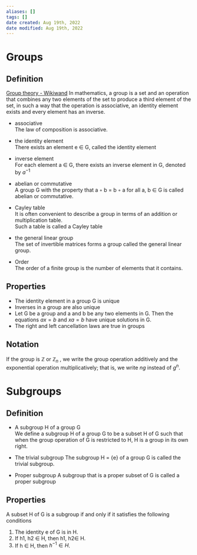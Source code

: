 ```yaml
---
aliases: []
tags: [] 
date created: Aug 19th, 2022
date modified: Aug 19th, 2022
---
```

# Groups
## Definition
[Group theory - Wikiwand](https://www.wikiwand.com/en/Group_theory)
In mathematics, a group is a set and an operation that combines any two elements of the set to produce a third element of the set, in such a way that the operation is associative, an identity element exists and every element has an inverse.

- associative  
The law of composition is associative.

- the identity element  
There exists an element e ∈ G, called the identity element

- inverse element  
For each element a ∈ G, there exists an inverse element in G, denoted by $a^{−1}$

- abelian or commutative  
A group G with the property that a ◦ b = b ◦ a for all a, b ∈ G is called abelian or commutative.

- Cayley table  
It is often convenient to describe a group in terms of an addition or multiplication table.  
Such a table is called a Cayley table

- the general linear group  
The set of invertible matrices forms a group called the general linear group.

- Order  
The order of a finite group is the number of elements that it contains. 

## Properties
- The identity element in a group G is unique
- Inverses in a group are also unique
- Let G be a group and a and b be any two elements in G. Then the equations $ax = b$ and $xa = b$ have unique solutions in G.
- The right and left cancellation laws are true in groups

## Notation
If the group is $\mathbb{Z}$ or $\mathbb{Z}_n$ , we write the group operation additively and the exponential operation multiplicatively; that is, we write $ng$ instead of $g^n$.

# Subgroups
## Definition
- A subgroup H of a group G  
We define a subgroup H of a group G to be a subset H of G such that when the group operation of G is restricted to H, H is a group in its own right.

- The trivial subgroup
The subgroup H = {e} of a group G is called the trivial subgroup.

- Proper subgroup
A subgroup that is a proper subset of G is called a proper subgroup

## Properties
A subset H of G is a subgroup if and only if it satisfies the following conditions
1. The identity e of G is in H.
2. If h1, h2 ∈ H, then h1, h2∈ H.
3. If h ∈ H, then $h^{-1} ∈ H$.
